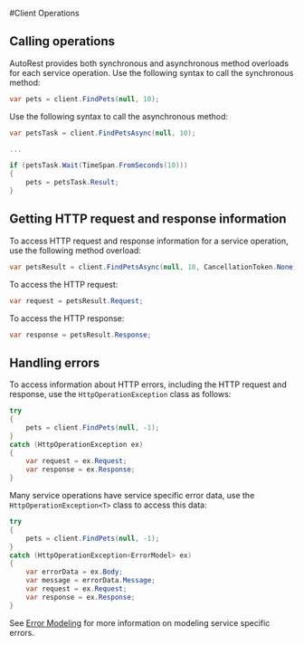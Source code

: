 #Client Operations

## Calling operations
AutoRest provides both synchronous and asynchronous method overloads for each service operation. Use the following syntax to call the synchronous method:
```csharp
var pets = client.FindPets(null, 10);
```
Use the following syntax to call the asynchronous method:
```csharp
var petsTask = client.FindPetsAsync(null, 10);

...

if (petsTask.Wait(TimeSpan.FromSeconds(10)))
{
    pets = petsTask.Result;
}
```

## Getting HTTP request and response information
To access HTTP request and response information for a service operation, use the following method overload: 
```csharp
var petsResult = client.FindPetsAsync(null, 10, CancellationToken.None).Result;
```
To access the HTTP request:
```csharp
var request = petsResult.Request;
```
To access the HTTP response:
```csharp
var response = petsResult.Response;
```
## Handling errors
To access information about HTTP errors, including the HTTP request and response, use the `HttpOperationException` class as follows:
```csharp
try
{
    pets = client.FindPets(null, -1);
}
catch (HttpOperationException ex)
{
    var request = ex.Request;
    var response = ex.Response;
}
```
Many service operations have service specific error data, use the `HttpOperationException<T>` class to access this data:
```csharp
try
{
    pets = client.FindPets(null, -1);
}
catch (HttpOperationException<ErrorModel> ex)
{
    var errorData = ex.Body;
    var message = errorData.Message;
    var request = ex.Request;
    var response = ex.Response;
}
```
See [Error Modeling](swagger.md#error-modeling) for more information on modeling service specific errors.